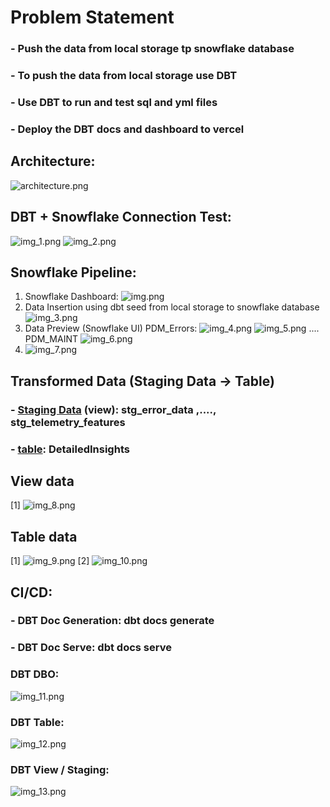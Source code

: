 # Problem Statement
### - Push the data from local storage tp snowflake database
### - To push the data from local storage use DBT
### - Use DBT to run and test sql and yml files
### - Deploy the DBT docs and dashboard to vercel

## Architecture:
![architecture.png](architecture.png)

## DBT + Snowflake Connection Test:
![img_1.png](img_1.png)
![img_2.png](img_2.png)


## Snowflake Pipeline:

1. Snowflake Dashboard:
![img.png](img.png)
2. Data Insertion using dbt seed from local storage to snowflake database
![img_3.png](img_3.png)
3. Data Preview (Snowflake UI)
PDM_Errors:
![img_4.png](img_4.png)
![img_5.png](img_5.png)
....
PDM_MAINT
![img_6.png](img_6.png)
4. ![img_7.png](img_7.png)

## Transformed Data (Staging Data  -> Table)
### - [Staging Data](snowflake_dbt_integration/models/staging) (view): stg_error_data ,...., stg_telemetry_features
### - [table](snowflake_dbt_integration/models/final_tables): DetailedInsights
## View data 
[1] ![img_8.png](img_8.png)
## Table data
[1] ![img_9.png](img_9.png)
[2] ![img_10.png](img_10.png)

## CI/CD:
### - DBT Doc Generation: dbt docs generate
### - DBT Doc Serve: dbt docs serve
### DBT DBO:
![img_11.png](img_11.png)
### DBT Table:
![img_12.png](img_12.png)
### DBT View / Staging:
![img_13.png](img_13.png)